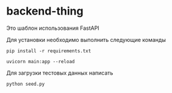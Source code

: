 # backend-thing

Это шаблон использования FastAPI 

Для установки необходимо выполнить следующие команды

`pip install -r requirements.txt`

`uvicorn main:app --reload`

Для загрузки тестовых данных написать 

`python seed.py`
